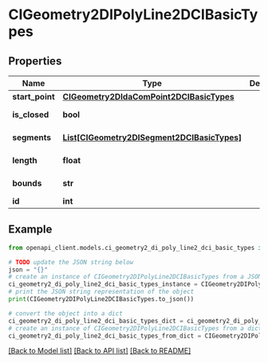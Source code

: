 # CIGeometry2DIPolyLine2DCIBasicTypes


## Properties

Name | Type | Description | Notes
------------ | ------------- | ------------- | -------------
**start_point** | [**CIGeometry2DIdaComPoint2DCIBasicTypes**](CIGeometry2DIdaComPoint2DCIBasicTypes.md) |  | [optional] 
**is_closed** | **bool** |  | [optional] [readonly] 
**segments** | [**List[CIGeometry2DISegment2DCIBasicTypes]**](CIGeometry2DISegment2DCIBasicTypes.md) |  | [optional] [readonly] 
**length** | **float** |  | [optional] [readonly] 
**bounds** | **str** |  | [optional] [readonly] 
**id** | **int** |  | [optional] 

## Example

```python
from openapi_client.models.ci_geometry2_di_poly_line2_dci_basic_types import CIGeometry2DIPolyLine2DCIBasicTypes

# TODO update the JSON string below
json = "{}"
# create an instance of CIGeometry2DIPolyLine2DCIBasicTypes from a JSON string
ci_geometry2_di_poly_line2_dci_basic_types_instance = CIGeometry2DIPolyLine2DCIBasicTypes.from_json(json)
# print the JSON string representation of the object
print(CIGeometry2DIPolyLine2DCIBasicTypes.to_json())

# convert the object into a dict
ci_geometry2_di_poly_line2_dci_basic_types_dict = ci_geometry2_di_poly_line2_dci_basic_types_instance.to_dict()
# create an instance of CIGeometry2DIPolyLine2DCIBasicTypes from a dict
ci_geometry2_di_poly_line2_dci_basic_types_from_dict = CIGeometry2DIPolyLine2DCIBasicTypes.from_dict(ci_geometry2_di_poly_line2_dci_basic_types_dict)
```
[[Back to Model list]](../README.md#documentation-for-models) [[Back to API list]](../README.md#documentation-for-api-endpoints) [[Back to README]](../README.md)


